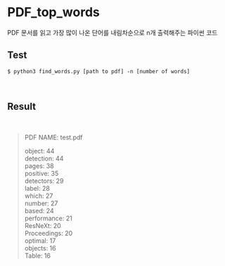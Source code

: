 # PDF_top_words
PDF 문서를 읽고 가장 많이 나온 단어를 내림차순으로 n개 출력해주는 파이썬 코드

## Test
```
$ python3 find_words.py [path to pdf] -n [number of words] 
```
<br/>

## Result
<br/>

>PDF NAME: test.pdf
>
>object: 44  
>detection: 44  
>pages: 38  
>positive: 35   
>detectors: 29  
>label: 28  
>which: 27  
>number: 27  
>based: 24  
>performance: 21  
>ResNeXt: 20  
>Proceedings: 20  
>optimal: 17  
>objects: 16  
>Table: 16  
